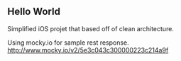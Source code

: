 ## Hello World
Simplified iOS projet that based off of clean architecture.

Using mocky.io for sample rest response. http://www.mocky.io/v2/5e3c043c300000223c214a9f
